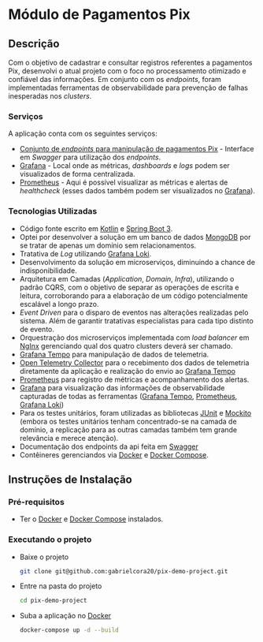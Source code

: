 # Módulo de Pagamentos Pix

## **Descrição**

Com o objetivo de cadastrar e consultar registros referentes a pagamentos Pix, desenvolvi o atual projeto com o foco no processamento otimizado e confiável das informações. Em conjunto com os _endpoints_, foram implementadas ferramentas de observabilidade para prevenção de falhas inesperadas nos _clusters_.

### Serviços

A aplicação conta com os seguintes serviços:

- [Conjunto de _endpoints_ para manipulação de pagamentos Pix](http://localhost:8080/swagger-ui/index.html) - Interface em _Swagger_ para utilização dos _endpoints_.
- [Grafana](http://localhost:3000) - Local onde as métricas, _dashboards_ e _logs_ podem ser visualizados de forma centralizada.
- [Prometheus](http://localhost:9090) - Aqui é possível visualizar as métricas e alertas de _healthcheck_ (esses dados também podem ser visualizados no [Grafana](http://localhost:3000)).

### Tecnologias Utilizadas

- Código fonte escrito em [Kotlin](https://kotlinlang.org/) e [Spring Boot 3](https://spring.io/).
- Optei por desenvolver a solução em um banco de dados [MongoDB](https://www.mongodb.com/) por se tratar de apenas um domínio sem relacionamentos.
- Tratativa de _Log_ utilizando [Grafana Loki](https://grafana.com/docs/loki/latest/).
- Desenvolvimento da solução em microserviços, diminuindo a chance de indisponibilidade.
- Arquitetura em Camadas (_Application_, _Domain_, _Infra_), utilizando o padrão CQRS, com o objetivo de separar as operações de escrita e leitura, corroborando para a elaboração de um código potencialmente escalável a longo prazo.
- _Event Driven_ para o disparo de eventos nas alterações realizadas pelo sistema. Além de garantir tratativas especialistas para cada tipo distinto de evento.
- Orquestração dos microserviços implementada com _load balancer_ em [NgInx](https://docs.nginx.com/nginx/admin-guide/load-balancer/http-load-balancer/) gerenciando qual dos quatro clusters deverá ser chamado.
- [Grafana Tempo](https://grafana.com/docs/tempo/latest/) para manipulação de dados de telemetria.
- [Open Telemetry Collector](https://opentelemetry.io/docs/collector/) para o recebimento dos dados de telemetria diretamente da aplicação e realização do envio ao [Grafana Tempo](https://grafana.com/docs/tempo/latest/)
- [Prometheus](http://localhost:9090) para registro de métricas e acompanhamento dos alertas.
- [Grafana](https://grafana.com/docs/grafana/latest/) para visualização das informações de observabilidade capturadas de todas as ferramentas ([Grafana Tempo](https://grafana.com/docs/tempo/latest/), [Prometheus](http://localhost:9090), [Grafana Loki](https://grafana.com/docs/loki/latest/))
- Para os testes unitários, foram utilizadas as bibliotecas [JUnit](https://junit.org/junit4/) e [Mockito](https://site.mockito.org/) (embora os testes unitários tenham concentrado-se na camada de domínio, a replicação para as outras camadas também tem grande relevância e merece atenção).
- Documentação dos endpoints da api feita em [Swagger](https://swagger.io/)
- Contêineres gerenciandos via [Docker](https://docs.docker.com/) e [Docker Compose](https://docs.docker.com/compose/).

## **Instruções de Instalação**

### Pré-requisitos

- Ter o [Docker](https://docs.docker.com/get-docker/) e [Docker Compose](https://docs.docker.com/compose/install/) instalados.

### Executando o projeto

- Baixe o projeto
  ```sh
  git clone git@github.com:gabrielcora20/pix-demo-project.git
  ```
- Entre na pasta do projeto
  ```sh
  cd pix-demo-project
  ```
- Suba a aplicação no [Docker](https://docs.docker.com/)
  ```sh
  docker-compose up -d --build
  ```
